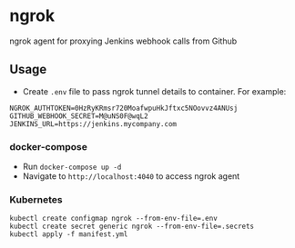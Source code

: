 # ngrok
ngrok agent for proxying Jenkins webhook calls from Github

## Usage
* Create `.env` file to pass ngrok tunnel details to container. For example:
```
NGROK_AUTHTOKEN=0HzRyKRmsr720MoafwpuHkJftxc5NOovvz4ANUsj
GITHUB_WEBHOOK_SECRET=M@uNS0F@wqL2
JENKINS_URL=https://jenkins.mycompany.com
```

### docker-compose
* Run `docker-compose up -d`
* Navigate to `http://localhost:4040` to access ngrok agent

### Kubernetes
```
kubectl create configmap ngrok --from-env-file=.env
kubectl create secret generic ngrok --from-env-file=.secrets
kubectl apply -f manifest.yml
```
